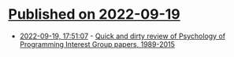 # [Published on 2022-09-19](index.md)

* [2022-09-19, 17:51:07](https://lobste.rs/s/3t6yo8/quick_dirty_review_psychology) - [Quick and dirty review of Psychology of Programming Interest Group papers, 1989-2015](https://www.scattered-thoughts.net/writing/qnd-review-of-ppig-1989-2015/)
